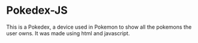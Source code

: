 # Pokedex-JS
This is a Pokedex, a device used in Pokemon to show all the pokemons the user owns. It was made using html and javascript.
